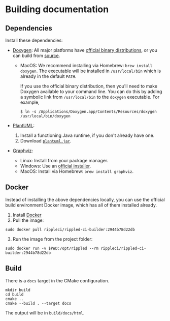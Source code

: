 # Building documentation

## Dependencies

Install these dependencies:

- [Doxygen](http://www.doxygen.nl): All major platforms have [official binary
  distributions](http://www.doxygen.nl/download.html#srcbin), or you can
  build from [source](http://www.doxygen.nl/download.html#srcbin).
  - MacOS: We recommend installing via Homebrew: `brew install doxygen`.
    The executable will be installed in `/usr/local/bin` which is already
    in the default `PATH`.

    If you use the official binary distribution, then you'll need to make
    Doxygen available to your command line. You can do this by adding
    a symbolic link from `/usr/local/bin` to the `doxygen` executable. For
    example,

    ```
    $ ln -s /Applications/Doxygen.app/Contents/Resources/doxygen /usr/local/bin/doxygen
    ```

- [PlantUML](http://plantuml.com):
  1. Install a functioning Java runtime, if you don't already have one.
  2. Download [`plantuml.jar`](http://sourceforge.net/projects/plantuml/files/plantuml.jar/download).

- [Graphviz](https://www.graphviz.org):
  - Linux: Install from your package manager.
  - Windows: Use an [official installer](https://graphviz.gitlab.io/_pages/Download/Download_windows.html).
  - MacOS: Install via Homebrew: `brew install graphviz`.

## Docker

Instead of installing the above dependencies locally, you can use the official
build environment Docker image, which has all of them installed already.

1. Install [Docker](https://docs.docker.com/engine/installation/)
2. Pull the image:

```
sudo docker pull rippleci/rippled-ci-builder:2944b78d22db
```

3. Run the image from the project folder:

```
sudo docker run -v $PWD:/opt/rippled --rm rippleci/rippled-ci-builder:2944b78d22db
```

## Build

There is a `docs` target in the CMake configuration.

```
mkdir build
cd build
cmake ..
cmake --build . --target docs
```

The output will be in `build/docs/html`.
